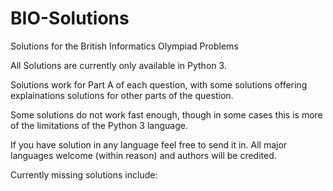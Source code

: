 # BIO-Solutions
Solutions for the British Informatics Olympiad Problems

All Solutions are currently only available in Python 3.

Solutions work for Part A of each question, with some solutions offering explainations solutions for other parts of the question.

Some solutions do not work fast enough, though in some cases this is more of the limitations of the Python 3 language.

If you have solution in any language feel free to send it in. All major languages welcome (within reason) and authors will be credited.

Currently missing solutions include:
